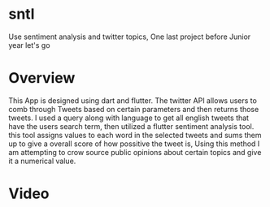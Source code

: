 # sntl

Use sentiment analysis and twitter topics,
One last project before Junior year let's go

# Overview

This App is designed using dart and flutter. The twitter API allows users to comb through
Tweets based on certain parameters and then returns those tweets. I used a query along with language
to get all english tweets that have the users search term, then utilized a flutter sentiment analysis tool.
this tool assigns values to each word in the selected tweets and sums them up to give a overall score of how possitive the tweet is,
Using this method I am attempting to crow source public opinions about certain topics and give it a numerical value.

# Video
<iframe width="560" height="315" src="" frameborder="0" allowfullscreen></iframe></iframe>
